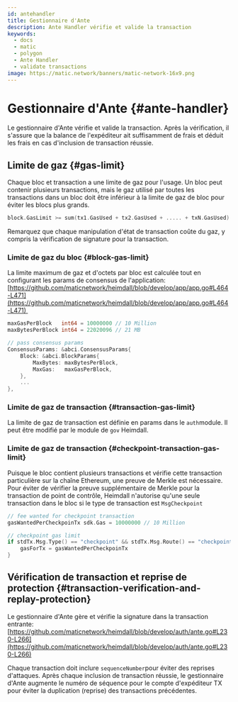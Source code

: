 ```yaml
---
id: antehandler
title: Gestionnaire d'Ante
description: Ante Handler vérifie et valide la transaction
keywords:
  - docs
  - matic
  - polygon
  - Ante Handler
  - validate transactions
image: https://matic.network/banners/matic-network-16x9.png
---
```


# Gestionnaire d'Ante {#ante-handler}

Le gestionnaire d'Ante vérifie et valide la transaction. Après la vérification, il s'assure que la balance de l'expéditeur ait suffisamment de frais et déduit les frais en cas d'inclusion de transaction réussie.

## Limite de gaz {#gas-limit}

Chaque bloc et transaction a une limite de gaz pour l'usage. Un bloc peut contenir plusieurs transactions, mais le gaz utilisé par toutes les transactions dans un bloc doit être inférieur à la limite de gaz de bloc pour éviter les blocs plus grands.

```go
block.GasLimit >= sum(tx1.GasUsed + tx2.GasUsed + ..... + txN.GasUsed)
```

Remarquez que chaque manipulation d'état de transaction coûte du gaz, y compris la vérification de signature pour la transaction.

### Limite de gaz du bloc {#block-gas-limit}

La limite maximum de gaz et d'octets par bloc est calculée tout en configurant les params de consensus de l'application: [https://github.com/maticnetwork/heimdall/blob/develop/app/app.go#L464-L471](https://github.com/maticnetwork/heimdall/blob/develop/app/app.go#L464-L471) 

```go
maxGasPerBlock   int64 = 10000000 // 10 Million
maxBytesPerBlock int64 = 22020096 // 21 MB

// pass consensus params
ConsensusParams: &abci.ConsensusParams{
	Block: &abci.BlockParams{
		MaxBytes: maxBytesPerBlock,
		MaxGas:   maxGasPerBlock,
	},
	...
},
```

### Limite de gaz de transaction {#transaction-gas-limit}

La limite de gaz de transaction est définie en params dans le `auth`module. Il peut être modifié par le module de `gov` Heimdall.

### Limite de gaz de transaction {#checkpoint-transaction-gas-limit}

Puisque le bloc contient plusieurs transactions et vérifie cette transaction particulière sur la chaîne Ethereum, une preuve de Merkle est nécessaire. Pour éviter de vérifier la preuve supplémentaire de Merkle pour la transaction de point de contrôle, Heimdall n'autorise qu'une seule transaction dans le bloc si le type de transaction est `MsgCheckpoint`

```go
// fee wanted for checkpoint transaction
gasWantedPerCheckpoinTx sdk.Gas = 10000000 // 10 Million

// checkpoint gas limit
if stdTx.Msg.Type() == "checkpoint" && stdTx.Msg.Route() == "checkpoint" {
	gasForTx = gasWantedPerCheckpoinTx
}
```

## Vérification de transaction et reprise de protection {#transaction-verification-and-replay-protection}

Le gestionnaire d'Ante gère et vérifie la signature dans la transaction entrante: [https://github.com/maticnetwork/heimdall/blob/develop/auth/ante.go#L230-L266](https://github.com/maticnetwork/heimdall/blob/develop/auth/ante.go#L230-L266)    

Chaque transaction doit inclure `sequenceNumber`pour éviter des reprises d'attaques. Après chaque inclusion de transaction réussie, le gestionnaire d'Ante augmente le numéro de séquence pour le compte d'expéditeur TX pour éviter la duplication (reprise) des transactions précédentes.